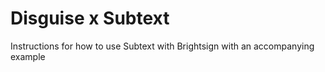 # Disguise x Subtext
Instructions for how to use Subtext with Brightsign with an accompanying example
